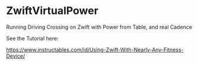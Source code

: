 # ZwiftVirtualPower
Running Driving Crossing on Zwift with Power from Table, and real Cadence 

See the Tutorial here:

https://www.instructables.com/id/Using-Zwift-With-Nearly-Any-Fitness-Device/

